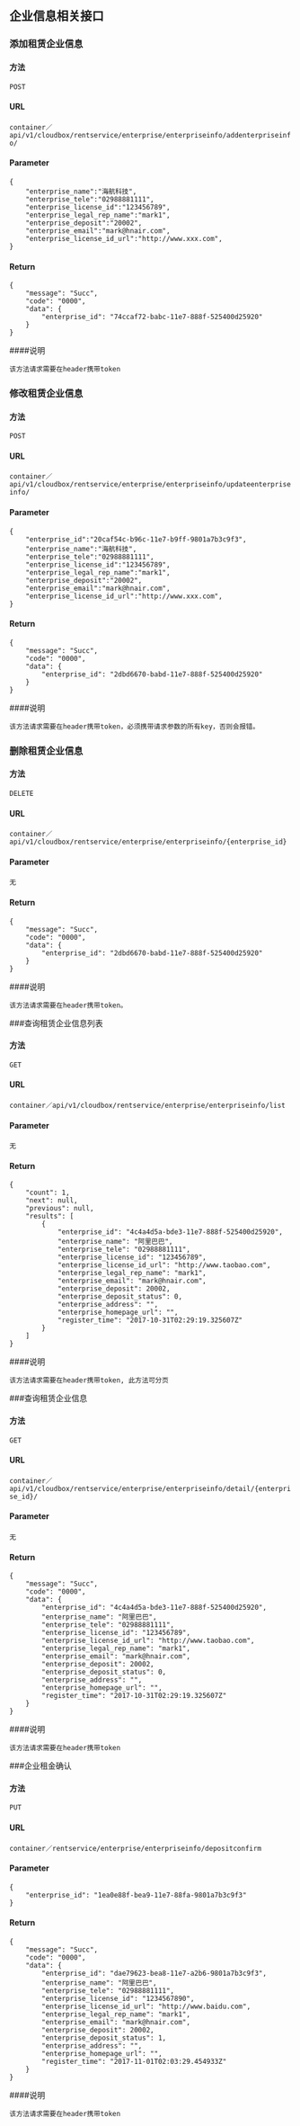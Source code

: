## 企业信息相关接口

### 添加租赁企业信息
#### 方法
`POST`

#### URL

`container／api/v1/cloudbox/rentservice/enterprise/enterpriseinfo/addenterpriseinfo/`

#### Parameter

```
{
	"enterprise_name":"海航科技",
	"enterprise_tele":"02988881111",
	"enterprise_license_id":"123456789",
	"enterprise_legal_rep_name":"mark1",
	"enterprise_deposit":"20002",
	"enterprise_email":"mark@hnair.com",
	"enterprise_license_id_url":"http://www.xxx.com",
}
```

#### Return

```
{
    "message": "Succ",
    "code": "0000",
    "data": {
        "enterprise_id": "74ccaf72-babc-11e7-888f-525400d25920"
    }
}
```
####说明
```
该方法请求需要在header携带token
```
### 修改租赁企业信息
#### 方法
`POST`

#### URL

`container／api/v1/cloudbox/rentservice/enterprise/enterpriseinfo/updateenterpriseinfo/`

#### Parameter

```
{
	"enterprise_id":"20caf54c-b96c-11e7-b9ff-9801a7b3c9f3",
	"enterprise_name":"海航科技",
	"enterprise_tele":"02988881111",
	"enterprise_license_id":"123456789",
	"enterprise_legal_rep_name":"mark1",
	"enterprise_deposit":"20002",
	"enterprise_email":"mark@hnair.com",
	"enterprise_license_id_url":"http://www.xxx.com",
}
```

#### Return

```
{
    "message": "Succ",
    "code": "0000",
    "data": {
        "enterprise_id": "2dbd6670-babd-11e7-888f-525400d25920"
    }
}
```
####说明
```
该方法请求需要在header携带token，必须携带请求参数的所有key，否则会报错。
```
### 删除租赁企业信息
#### 方法
`DELETE`

#### URL

`container／api/v1/cloudbox/rentservice/enterprise/enterpriseinfo/{enterprise_id}`

#### Parameter

```
无
```

#### Return

```
{
    "message": "Succ",
    "code": "0000",
    "data": {
        "enterprise_id": "2dbd6670-babd-11e7-888f-525400d25920"
    }
}
```
####说明
```
该方法请求需要在header携带token。
```
###查询租赁企业信息列表
#### 方法
`GET`

#### URL

`container／api/v1/cloudbox/rentservice/enterprise/enterpriseinfo/list`

#### Parameter

```
无
```

#### Return

```
{
    "count": 1,
    "next": null,
    "previous": null,
    "results": [
        {
            "enterprise_id": "4c4a4d5a-bde3-11e7-888f-525400d25920",
            "enterprise_name": "阿里巴巴",
            "enterprise_tele": "02988881111",
            "enterprise_license_id": "123456789",
            "enterprise_license_id_url": "http://www.taobao.com",
            "enterprise_legal_rep_name": "mark1",
            "enterprise_email": "mark@hnair.com",
            "enterprise_deposit": 20002,
            "enterprise_deposit_status": 0,
            "enterprise_address": "",
            "enterprise_homepage_url": "",
            "register_time": "2017-10-31T02:29:19.325607Z"
        }
    ]
}
```
####说明
```
该方法请求需要在header携带token, 此方法可分页
```
###查询租赁企业信息
#### 方法
`GET`

#### URL

`container／api/v1/cloudbox/rentservice/enterprise/enterpriseinfo/detail/{enterprise_id}/`

#### Parameter

```
无
```

#### Return

```
{
    "message": "Succ",
    "code": "0000",
    "data": {
        "enterprise_id": "4c4a4d5a-bde3-11e7-888f-525400d25920",
        "enterprise_name": "阿里巴巴",
        "enterprise_tele": "02988881111",
        "enterprise_license_id": "123456789",
        "enterprise_license_id_url": "http://www.taobao.com",
        "enterprise_legal_rep_name": "mark1",
        "enterprise_email": "mark@hnair.com",
        "enterprise_deposit": 20002,
        "enterprise_deposit_status": 0,
        "enterprise_address": "",
        "enterprise_homepage_url": "",
        "register_time": "2017-10-31T02:29:19.325607Z"
    }
}
```
####说明
```
该方法请求需要在header携带token
```
###企业租金确认
#### 方法
`PUT`

#### URL

`container／rentservice/enterprise/enterpriseinfo/depositconfirm`

#### Parameter

```
{
    "enterprise_id": "1ea0e88f-bea9-11e7-88fa-9801a7b3c9f3"
}
```

#### Return

```
{
    "message": "Succ",
    "code": "0000",
    "data": {
        "enterprise_id": "dae79623-bea8-11e7-a2b6-9801a7b3c9f3",
        "enterprise_name": "阿里巴巴",
        "enterprise_tele": "02988881111",
        "enterprise_license_id": "1234567890",
        "enterprise_license_id_url": "http://www.baidu.com",
        "enterprise_legal_rep_name": "mark1",
        "enterprise_email": "mark@hnair.com",
        "enterprise_deposit": 20002,
        "enterprise_deposit_status": 1,
        "enterprise_address": "",
        "enterprise_homepage_url": "",
        "register_time": "2017-11-01T02:03:29.454933Z"
    }
}
```
####说明
```
该方法请求需要在header携带token
```
